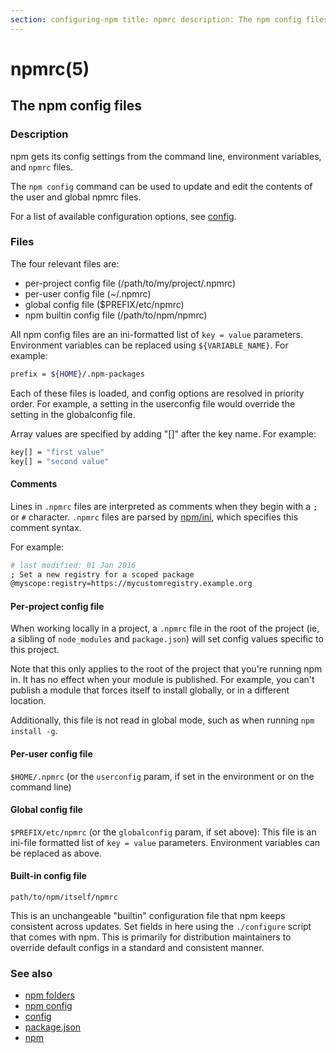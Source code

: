 ```yaml
---
section: configuring-npm title: npmrc description: The npm config files
---
```


# npmrc(5)

## The npm config files

### Description

npm gets its config settings from the command line, environment variables, and `npmrc` files.

The `npm config` command can be used to update and edit the contents of the user and global npmrc files.

For a list of available configuration options, see [config](/using-npm/config).

### Files

The four relevant files are:

* per-project config file (/path/to/my/project/.npmrc)
* per-user config file (~/.npmrc)
* global config file ($PREFIX/etc/npmrc)
* npm builtin config file (/path/to/npm/npmrc)

All npm config files are an ini-formatted list of `key = value`
parameters. Environment variables can be replaced using
`${VARIABLE_NAME}`. For example:

```bash
prefix = ${HOME}/.npm-packages
```

Each of these files is loaded, and config options are resolved in priority order. For example, a setting in the
userconfig file would override the setting in the globalconfig file.

Array values are specified by adding "[]" after the key name. For example:

```bash
key[] = "first value"
key[] = "second value"
```

#### Comments

Lines in `.npmrc` files are interpreted as comments when they begin with a `;` or `#` character. `.npmrc` files are
parsed by [npm/ini](https://github.com/npm/ini), which specifies this comment syntax.

For example:

```bash
# last modified: 01 Jan 2016
; Set a new registry for a scoped package
@myscope:registry=https://mycustomregistry.example.org
```

#### Per-project config file

When working locally in a project, a `.npmrc` file in the root of the project (ie, a sibling of `node_modules`
and `package.json`) will set config values specific to this project.

Note that this only applies to the root of the project that you're running npm in. It has no effect when your module is
published. For example, you can't publish a module that forces itself to install globally, or in a different location.

Additionally, this file is not read in global mode, such as when running
`npm install -g`.

#### Per-user config file

`$HOME/.npmrc` (or the `userconfig` param, if set in the environment or on the command line)

#### Global config file

`$PREFIX/etc/npmrc` (or the `globalconfig` param, if set above):
This file is an ini-file formatted list of `key = value` parameters. Environment variables can be replaced as above.

#### Built-in config file

`path/to/npm/itself/npmrc`

This is an unchangeable "builtin" configuration file that npm keeps consistent across updates. Set fields in here using
the `./configure`
script that comes with npm. This is primarily for distribution maintainers to override default configs in a standard and
consistent manner.

### See also

* [npm folders](/configuring-npm/folders)
* [npm config](/cli-commands/npm-config)
* [config](/using-npm/config)
* [package.json](/configuring-npm/package-json)
* [npm](/cli-commands/npm)

